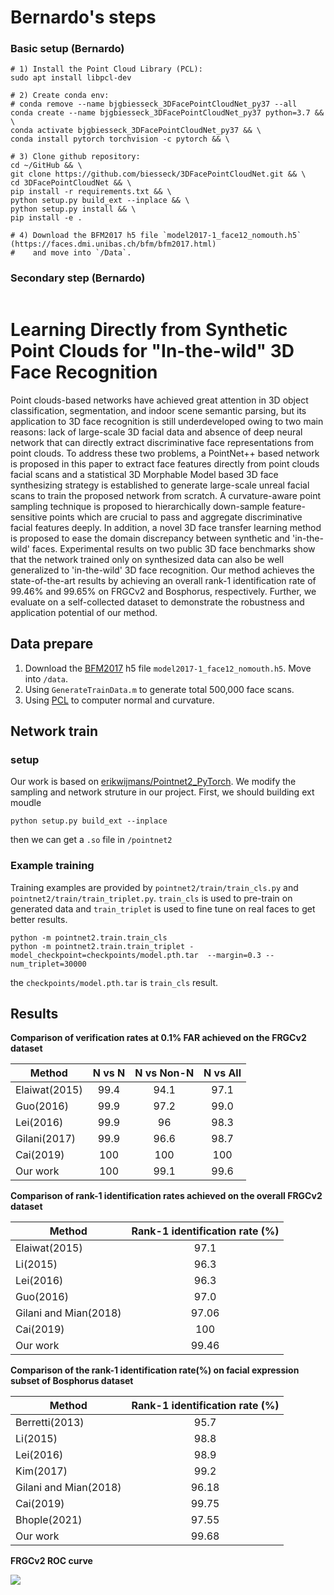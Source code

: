 # Bernardo's steps

### Basic setup (Bernardo)
```
# 1) Install the Point Cloud Library (PCL):
sudo apt install libpcl-dev

# 2) Create conda env:
# conda remove --name bjgbiesseck_3DFacePointCloudNet_py37 --all
conda create --name bjgbiesseck_3DFacePointCloudNet_py37 python=3.7 && \
conda activate bjgbiesseck_3DFacePointCloudNet_py37 && \
conda install pytorch torchvision -c pytorch && \

# 3) Clone github repository:
cd ~/GitHub && \
git clone https://github.com/biesseck/3DFacePointCloudNet.git && \
cd 3DFacePointCloudNet && \
pip install -r requirements.txt && \
python setup.py build_ext --inplace && \
python setup.py install && \
pip install -e .

# 4) Download the BFM2017 h5 file `model2017-1_face12_nomouth.h5` (https://faces.dmi.unibas.ch/bfm/bfm2017.html)
#    and move into `/Data`.
```

### Secondary step (Bernardo)
```

```


# Learning Directly from Synthetic Point Clouds for "In-the-wild" 3D Face Recognition

Point clouds-based networks have achieved great attention in 3D object classification, segmentation, and indoor scene semantic parsing, but its application to 3D face recognition is still underdeveloped owing to two main reasons: lack of large-scale 3D facial data and absence of deep neural network that can directly extract discriminative face representations from point clouds. To address these two problems, a PointNet++ based network is proposed in this paper to extract face features directly from point clouds facial scans and a statistical 3D Morphable Model based 3D face synthesizing strategy is established to generate large-scale unreal facial scans to train the proposed network from scratch. A curvature-aware point sampling technique is proposed to hierarchically down-sample feature-sensitive points which are crucial to pass and aggregate discriminative facial features deeply. In addition, a novel 3D face transfer learning method is proposed to ease the domain discrepancy between synthetic and 'in-the-wild' faces.
Experimental results on two public 3D face benchmarks show that the network trained only on synthesized data can also be well generalized to 'in-the-wild' 3D face recognition. Our method achieves the state-of-the-art results by achieving an overall rank-1 identification rate of 99.46\% and 99.65\% on FRGCv2 and Bosphorus, respectively. Further, we evaluate on a self-collected dataset to demonstrate the robustness and application potential of our method.

## Data prepare
1. Download the [BFM2017](https://faces.dmi.unibas.ch/bfm/bfm2017.html) h5 file `model2017-1_face12_nomouth.h5`. Move into `/data`.  
2. Using `GenerateTrainData.m` to generate total 500,000 face scans.
3. Using [PCL](http://pointclouds.org/) to computer normal and curvature.

## Network train
### setup
Our work is based on [erikwijmans/Pointnet2_PyTorch](https://github.com/erikwijmans/Pointnet2_PyTorch). We modify the sampling and network struture in our project.
First, we should building ext moudle  
```
python setup.py build_ext --inplace
```
then we can get a `.so` file in `/pointnet2`  
### Example training
Training examples are provided by `pointnet2/train/train_cls.py` and `pointnet2/train/train_triplet.py`. `train_cls` is used to pre-train on generated data and `train_triplet` is used to fine tune on real faces to get better results.  
```
python -m pointnet2.train.train_cls
python -m pointnet2.train.train_triplet -model_checkpoint=checkpoints/model.pth.tar  --margin=0.3 --num_triplet=30000
```
the `checkpoints/model.pth.tar` is `train_cls` result.

## Results
**Comparison of verification rates at 0.1% FAR achieved on the FRGCv2 dataset**

Method  | N vs N | N vs Non-N | N vs All 
------------- | :-----------:|:-----------: |:-----------: 
Elaiwat(2015)  | 99.4 | 94.1 | 97.1 
Guo(2016)  | 99.9 | 97.2 | 99.0 
Lei(2016) | 99.9 | 96 | 98.3 
Gilani(2017) | 99.9 | 96.6 | 98.7 
Cai(2019) | 100 | 100 | 100 
Our work | 100 | 99.1 | 99.6 

**Comparison of rank-1 identification rates achieved on the overall FRGCv2 dataset**

| Method                | Rank-1 identification rate (%) |
| --------------------- | :----------------------------: |
| Elaiwat(2015)         |              97.1              |
| Li(2015)              |              96.3              |
| Lei(2016)             |              96.3              |
| Guo(2016)             |              97.0              |
| Gilani and Mian(2018) |             97.06              |
| Cai(2019)             |              100               |
| Our work              |             99.46              |

**Comparison of the rank-1 identification rate(%) on facial expression subset of Bosphorus dataset**

Method  | Rank-1 identification rate (%) 
------------- | :-----------:
Berretti(2013)  | 95.7 
Li(2015)  | 98.8 
Lei(2016) | 98.9 
Kim(2017) | 99.2 
Gilani and Mian(2018) | 96.18 
Cai(2019) | 99.75 
Bhople(2021) | 97.55 
Our work | 99.68 

**FRGCv2 ROC curve**

![](https://github.com/alfredtorres/3DFacePointCloudNet/blob/master/img/frgc_result.png)

